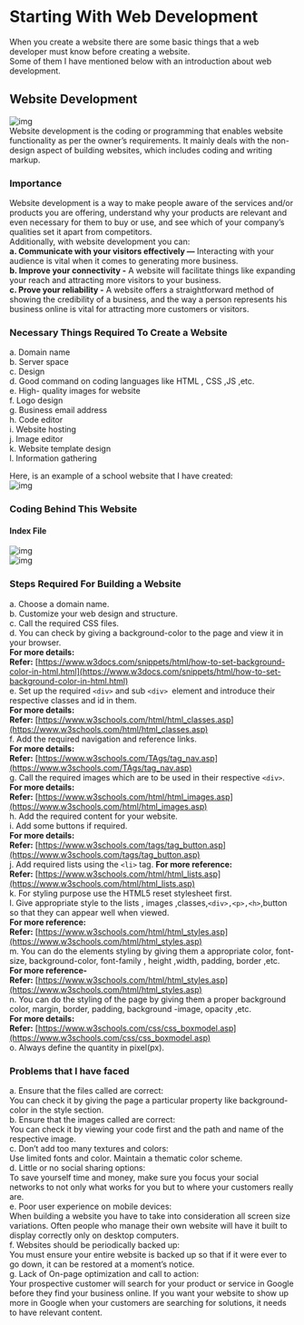 # Starting With Web Development
When you create a website there are some basic things that a web developer must know before creating a website.<br>
Some of them I have mentioned below with an introduction about web development.<br>
## Website Development
![img](https://github.com/lakebrains-technologies/Blogs/blob/master/Starting_with_web_development/images/web%20development%20preview.png?raw=true)<br>
Website development is the coding or programming that enables website functionality as per the owner’s requirements. It mainly deals with the non-design aspect of building websites, which includes coding and writing markup.<br>
### Importance
Website development is a way to make people aware of the services and/or products you are offering, understand why your products are relevant and even necessary for them to buy or use, and see which of your company’s qualities set it apart from competitors.<br>
Additionally, with website development you can:<br>
**a. Communicate with your visitors effectively —** Interacting with your audience is vital when it comes to generating more business.<br>
**b. Improve your connectivity -** A website will facilitate things like expanding your reach and attracting more visitors to your business.<br>
**c. Prove your reliability -** A website offers a straightforward method of showing the credibility of a business, and the way a person represents his business online is vital for attracting more customers or visitors.<br>
### Necessary Things Required To Create a Website
a. Domain name<br>
b. Server space<br>
c. Design<br>
d. Good command on coding languages like HTML , CSS ,JS ,etc.<br>
e. High- quality images for website<br>
f. Logo design<br>
g. Business email address<br>
h. Code editor<br>
i. Website hosting<br>
j. Image editor<br>
k. Website template design<br>
l. Information gathering<br>

Here, is an example of a school website that I have created:<br>
![img](https://github.com/lakebrains-technologies/Blogs/blob/master/Starting_with_web_development/images/web%20development%20img.png?raw=true)<br>

### Coding Behind This Website
#### Index File
![img](https://github.com/lakebrains-technologies/Blogs/blob/master/Starting_with_web_development/images/webdevelopmentif1.png?raw=true)<br>
![img](https://github.com/lakebrains-technologies/Blogs/blob/master/Starting_with_web_development/images/webdevelopmentif2.png?raw=true)<br>
### Steps Required For Building a Website
a. Choose a domain name.<br>
b. Customize your web design and structure.<br>
c. Call the required CSS files.<br>
d. You can check by giving a background-color to the page and view it in your browser.<br>
**For more details:**<br>
**Refer:** [https://www.w3docs.com/snippets/html/how-to-set-background-color-in-html.html](https://www.w3docs.com/snippets/html/how-to-set-background-color-in-html.html)<br>
e. Set up the required ```<div>``` and sub ```<div> ```element and introduce their respective classes and id in them.<br>
**For more details:**<br>
**Refer:** [https://www.w3schools.com/html/html_classes.asp](https://www.w3schools.com/html/html_classes.asp)<br>
f. Add the required navigation and reference links.<br>
**For more details:**<br>
**Refer:** [https://www.w3schools.com/TAgs/tag_nav.asp](https://www.w3schools.com/TAgs/tag_nav.asp)<br>
g. Call the required images which are to be used in their respective ```<div>```.<br>
**For more details:** <br>
**Refer:** [https://www.w3schools.com/html/html_images.asp](https://www.w3schools.com/html/html_images.asp)<br>
h. Add the required content for your website.<br>
i. Add some buttons if required.<br>
**For more details:** <br>
**Refer:** [https://www.w3schools.com/tags/tag_button.asp](https://www.w3schools.com/tags/tag_button.asp) <br>
j. Add required lists using the ```<li>``` tag.
**For more reference:** <br>
**Refer:** [https://www.w3schools.com/html/html_lists.asp](https://www.w3schools.com/html/html_lists.asp)<br>
k. For styling purpose use the HTML5 reset stylesheet first.<br>
l. Give appropriate style to the lists , images ,classes,```<div>,<p>,<h>```,button so that they can appear well when viewed.<br>
**For more reference:**<br>
**Refer:** [https://www.w3schools.com/html/html_styles.asp](https://www.w3schools.com/html/html_styles.asp)<br>
m. You can do the elements styling by giving them a appropriate color, font-size, background-color, font-family , height ,width, padding, border ,etc.<br>
**For more reference-** <br>
**Refer:** [https://www.w3schools.com/html/html_styles.asp](https://www.w3schools.com/html/html_styles.asp)<br>
n. You can do the styling of the page by giving them a proper background color, margin, border, padding, background -image, opacity ,etc.<br>
**For more details:**<br>
**Refer:** [https://www.w3schools.com/css/css_boxmodel.asp](https://www.w3schools.com/css/css_boxmodel.asp) <br>
o. Always define the quantity in pixel(px).<br>
### Problems that I have faced
a. Ensure that the files called are correct:<br>
You can check it by giving the page a particular property like background-color in the style section.<br>
b. Ensure that the images called are correct:<br>
You can check it by viewing your code first and the path and name of the respective image.<br>
c. Don’t add too many textures and colors:<br>
Use limited fonts and color. Maintain a thematic color scheme.<br>
d. Little or no social sharing options:<br>
To save yourself time and money, make sure you focus your social networks to not only what works for you but to where your customers really are.<br>
e. Poor user experience on mobile devices:<br>
When building a website you have to take into consideration all screen size variations. Often people who manage their own website will have it built to display correctly only on desktop computers.<br>
f. Websites should be periodically backed up:<br>
You must ensure your entire website is backed up so that if it were ever to go down, it can be restored at a moment’s notice.<br>
g. Lack of On-page optimization and call to action:<br>
Your prospective customer will search for your product or service in Google before they find your business online. If you want your website to show up more in Google when your customers are searching for solutions, it needs to have relevant content.<br>